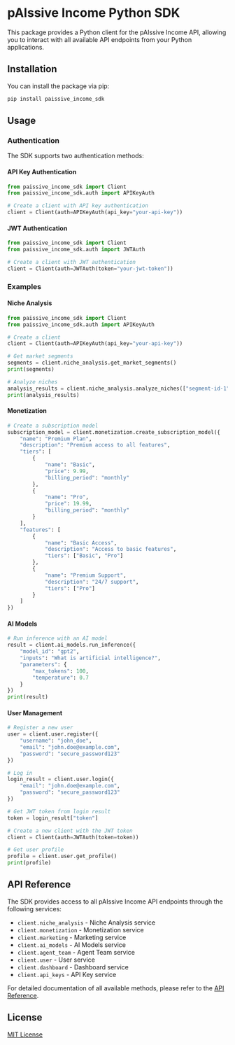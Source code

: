 # pAIssive Income Python SDK

This package provides a Python client for the pAIssive Income API, allowing you to interact with all available API endpoints from your Python applications.

## Installation

You can install the package via pip:

```bash
pip install paissive_income_sdk
```

## Usage

### Authentication

The SDK supports two authentication methods:

#### API Key Authentication

```python
from paissive_income_sdk import Client
from paissive_income_sdk.auth import APIKeyAuth

# Create a client with API key authentication
client = Client(auth=APIKeyAuth(api_key="your-api-key"))
```

#### JWT Authentication

```python
from paissive_income_sdk import Client
from paissive_income_sdk.auth import JWTAuth

# Create a client with JWT authentication
client = Client(auth=JWTAuth(token="your-jwt-token"))
```

### Examples

#### Niche Analysis

```python
from paissive_income_sdk import Client
from paissive_income_sdk.auth import APIKeyAuth

# Create a client
client = Client(auth=APIKeyAuth(api_key="your-api-key"))

# Get market segments
segments = client.niche_analysis.get_market_segments()
print(segments)

# Analyze niches
analysis_results = client.niche_analysis.analyze_niches(["segment-id-1", "segment-id-2"])
print(analysis_results)
```

#### Monetization

```python
# Create a subscription model
subscription_model = client.monetization.create_subscription_model({
    "name": "Premium Plan",
    "description": "Premium access to all features",
    "tiers": [
        {
            "name": "Basic",
            "price": 9.99,
            "billing_period": "monthly"
        },
        {
            "name": "Pro",
            "price": 19.99,
            "billing_period": "monthly"
        }
    ],
    "features": [
        {
            "name": "Basic Access",
            "description": "Access to basic features",
            "tiers": ["Basic", "Pro"]
        },
        {
            "name": "Premium Support",
            "description": "24/7 support",
            "tiers": ["Pro"]
        }
    ]
})
```

#### AI Models

```python
# Run inference with an AI model
result = client.ai_models.run_inference({
    "model_id": "gpt2",
    "inputs": "What is artificial intelligence?",
    "parameters": {
        "max_tokens": 100,
        "temperature": 0.7
    }
})
print(result)
```

#### User Management

```python
# Register a new user
user = client.user.register({
    "username": "john_doe",
    "email": "john.doe@example.com",
    "password": "secure_password123"
})

# Log in
login_result = client.user.login({
    "email": "john.doe@example.com",
    "password": "secure_password123"
})

# Get JWT token from login result
token = login_result["token"]

# Create a new client with the JWT token
client = Client(auth=JWTAuth(token=token))

# Get user profile
profile = client.user.get_profile()
print(profile)
```

## API Reference

The SDK provides access to all pAIssive Income API endpoints through the following services:

- `client.niche_analysis` - Niche Analysis service
- `client.monetization` - Monetization service
- `client.marketing` - Marketing service
- `client.ai_models` - AI Models service
- `client.agent_team` - Agent Team service
- `client.user` - User service
- `client.dashboard` - Dashboard service
- `client.api_keys` - API Key service

For detailed documentation of all available methods, please refer to the [API Reference](https://paissiveincome.example.com/docs/api).

## License

[MIT License](https://opensource.org/licenses/MIT)
